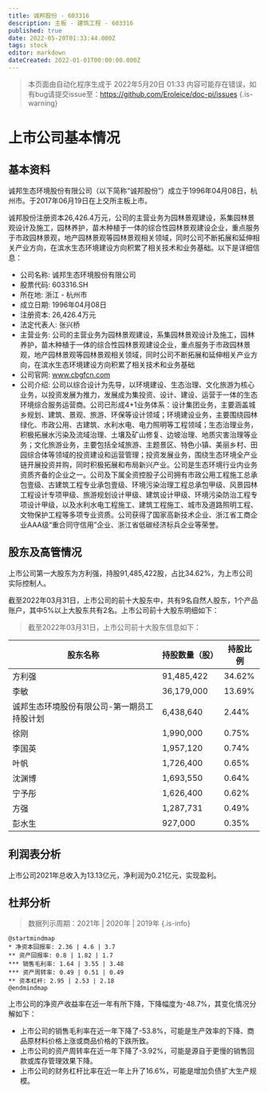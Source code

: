 ```yaml
---
title: 诚邦股份 - 603316
description: 主板 - 建筑工程 - 603316
published: true
date: 2022-05-20T01:33:44.000Z
tags: stock
editor: markdown
dateCreated: 2022-01-01T00:00:00.000Z
---
```


> 本页面由自动化程序生成于 2022年5月20日 01:33
> 内容可能存在错误，如有bug请提交issue至：https://github.com/Eroleice/doc-pi/issues
{.is-warning}

# 上市公司基本情况

## 基本资料

诚邦生态环境股份有限公司（以下简称“诚邦股份”）成立于1996年04月08日，杭州市。于2017年06月19日在上交所主板上市。

诚邦股份注册资本26,426.4万元，公司的主营业务为园林景观建设，系集园林景观设计及施工，园林养护，苗木种植于一体的综合性园林景观建设企业，重点服务于市政园林景观，地产园林景观等园林景观相关领域，同时公司不断拓展和延伸相关产业方向，在滨水生态环境建设方向积累了相关技术和业务基础。以下是详细信息：

- 公司名称: 诚邦生态环境股份有限公司
- 股票代码: 603316.SH
- 所在地: 浙江 - 杭州市
- 成立日期: 1996年04月08日
- 注册资本: 26,426.4万元
- 法定代表人: 张兴桥
- 主营业务: 公司的主营业务为园林景观建设，系集园林景观设计及施工，园林养护，苗木种植于一体的综合性园林景观建设企业，重点服务于市政园林景观，地产园林景观等园林景观相关领域，同时公司不断拓展和延伸相关产业方向，在滨水生态环境建设方向积累了相关技术和业务基础
- 公司官网: www.cbgfcn.com
- 公司介绍: 公司以综合设计为先导，以环境建设、生态治理、文化旅游为核心业务，以投资发展为推力，发展成为集投资、设计、建设、运营于一体的生态环境综合服务运营商。公司已形成4+1业务体系：设计集团业务，主要涵盖城乡规划、建筑、景观、旅游、环保等设计领域；环境建设业务，主要围绕园林绿化、市政公用、古建筑、水利水电、电力照明等工程领域；生态治理业务，积极拓展水污染及流域治理、土壤及矿山修复、边坡治理、地质灾害治理等业务；文化旅游业务，主要包括全域旅游、主题景区、特色小镇、美丽乡村、田园综合体等领域的投资建设和运营管理；投资发展业务，围绕生态环境全产业链开展投资并购，同时积极拓展和布局新兴产业。公司是生态环境行业内业务资质齐备的企业之一。公司及下属全资控股子公司拥有市政公用工程施工总承包壹级、古建筑工程专业承包壹级、环境污染治理工程总承包甲级、风景园林工程设计专项甲级、旅游规划设计甲级、建筑设计甲级、环境污染防治工程专项设计甲级，以及水利水电工程施工、建筑工程施工、城市及道路照明工程、文物保护工程等多项专业资质。公司获得了国家高新技术企业、浙江省工商企业AAA级“重合同守信用”企业、浙江省低碳经济标兵企业等荣誉。


## 股东及高管情况

上市公司第一大股东为方利强，持股91,485,422股，占比34.62%，为上市公司实际控制人。

截至2022年03月31日，上市公司的前十大股东中，共有9名自然人股东，1个产品账户，其中5%以上大股东共有2名。上市公司前十大股东明细如下：

> 截至2022年03月31日，上市公司前十大股东信息如下：

| 股东名称 | 持股数量（股） | 持股比例 |
| --- | --- | --- |
| 方利强 | 91,485,422 | 34.62% |
| 李敏 | 36,179,000 | 13.69% |
| 诚邦生态环境股份有限公司-第一期员工持股计划 | 6,438,640 | 2.44% |
| 徐刚 | 1,990,000 | 0.75% |
| 李国英 | 1,957,120 | 0.74% |
| 叶帆 | 1,726,400 | 0.65% |
| 沈渊博 | 1,693,550 | 0.64% |
| 宁予彤 | 1,626,400 | 0.62% |
| 方强 | 1,287,731 | 0.49% |
| 彭水生 | 927,000 | 0.35% |




## 利润表分析

上市公司2021年总收入为13.13亿元，净利润为0.21亿元，实现盈利。

## 杜邦分析

> 数据列示周期：2021年 | 2020年 | 2019年
{.is-info}

```plantuml
@startmindmap
* 净资本回报率: 2.36 | 4.6 | 3.7
** 资产回报率: 0.8 | 1.82 | 1.7
*** 销售毛利率: 1.64 | 3.55 | 3.48
*** 资产周转率: 0.49 | 0.51 | 0.49
** 资本杠杆: 2.95 | 2.53 | 2.18
@endmindmap
```

上市公司的净资产收益率在近一年有所下降，下降幅度为-48.7%，其变化情况分解如下：
- 上市公司的销售毛利率在近一年下降了-53.8%，可能是生产效率的下降、商品原材料价格上涨或商品价格的下跌所致。
- 上市公司的资产周转率在近一年下降了-3.92%，可能是源自于更慢的销售回款或库存管理效果下降。
- 上市公司的财务杠杆比率在近一年上升了16.6%，可能是增加负债扩大生产规模。

